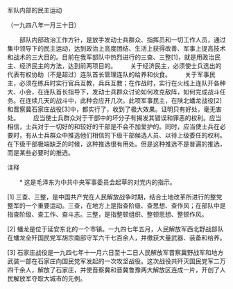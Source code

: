 军队内部的民主运动

（一九四八年一月三十日）



　　部队内部政治工作方针，是放手发动士兵群众、指挥员和一切工作人员，通过集中领导下的民主运动，达到政治上高度团结、生活上获得改善、军事上提高技术和战术的三大目的。目前在我军部队中热烈进行的三查、三整[1]，就是用政治民主、经济民主的方法，达到前两项目的。
　　关于经济民主，必须使士兵选出的代表有权协助（不是超过）连队首长管理连队的给养和伙食。
　　关于军事民主，必须在练兵时实行官兵互教，兵兵互教；在作战时，实行在火线上连队开各种大、小会，在连队首长指导下，发动士兵群众讨论如何攻克敌阵，如何完成战斗任务。在连续几天的战斗中，此种会应开几次。此项军事民主，在陕北蟠龙战役[2]和晋察冀石家庄战役[3]中，都实行了，收到了极大效果。证明只有好处，毫无害处。
　　应当使士兵群众对于干部中的坏分子有揭发其错误和罪恶的权利。应当相信，士兵对于一切好的和较好的干部是不会不加爱护的。同时，应当使士兵在必要时，有从士兵群众中推选他们相信的下级干部候选人员、以待上级委任的权利。在下级干部极端缺乏的时候，这种推选很有用处。但是这种推选不是普遍的推选，而是某些必要时的推选。


注释

　　* 这是毛泽东为中共中央军事委员会起草的对党内的指示。

[1] 三查、三整，是中国共产党在人民解放战争时期，结合土地改革所进行的整党整军的一个重要运动。三查，在地方上是指查阶级、查思想、查作风；在部队中是指查阶级、查工作、查斗志。三整，是指整顿组织、整顿思想、整顿作风。

[2] 蟠龙是位于延安东北的一个市镇。一九四七年五月，人民解放军西北野战部队在蟠龙全歼国民党军胡宗南部守军六千七百余人，并缴获大量武器、装备和给养。

[3] 石家庄战役是一九四七年十一月六日至十二日人民解放军晋察冀野战军和地方武装一部在石家庄向国民党军发起的一次攻坚战役。这次战役共歼灭国民党军二万四千余人，解放了石家庄，并使晋察冀和晋冀鲁豫两大解放区连成一片，开创了人民解放军夺取大城市的先例。
